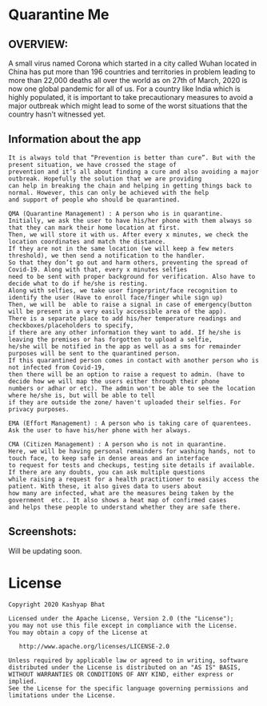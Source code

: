# Quarantine Me

## OVERVIEW:
A small virus named Corona which started in a city called Wuhan located in China has put more than 196 countries and territories in problem leading to more than 22,000 deaths all over the world as on 27th of March, 2020 is now one global pandemic for all of us. For a country like India which is highly populated, it is important to take precautionary measures to avoid a major outbreak which might lead to some of the worst situations that the country hasn’t witnessed yet. 


Information about the app
-----

```
It is always told that “Prevention is better than cure”. But with the present situation, we have crossed the stage of 
prevention and it’s all about finding a cure and also avoiding a major outbreak. Hopefully the solution that we are providing
can help in breaking the chain and helping in getting things back to normal. However, this can only be achieved with the help
and support of people who should be quarantined.

QMA (Quarantine Management) : A person who is in quarantine.
Initially, we ask the user to have his/her phone with them always so that they can mark their home location at first. 
Then, we will store it with us. After every x minutes, we check the location coordinates and match the distance.
If they are not in the same location (we will keep a few meters threshold), we then send a notification to the handler.
So that they don’t go out and harm others, preventing the spread of Covid-19. Along with that, every x minutes selfies
need to be sent with proper background for verification. Also have to decide what to do if he/she is resting. 
Along with selfies, we take user fingerprint/face recognition to identify the user (Have to enroll face/finger while sign up)
Then, we will be  able to raise a signal in case of emergency(button will be present in a very easily accessible area of the app). 
There is a separate place to add his/her temperature readings and checkboxes/placeholders to specify,
if there are any other information they want to add. If he/she is leaving the premises or has forgotten to upload a selfie,
he/she will be notified in the app as well as a sms for remainder purposes will be sent to the quarantined person.
If this quarantined person comes in contact with another person who is not infected from Covid-19, 
then there will be an option to raise a request to admin. (have to decide how we will map the users either through their phone
numbers or adhar or etc). The admin won't be able to see the location where he/she is, but will be able to tell
if they are outside the zone/ haven't uploaded their selfies. For privacy purposes.

EMA (Effort Management) : A person who is taking care of quarentees.
Ask the user to have his/her phone with her always.

CMA (Citizen Management) : A person who is not in quarantine.
Here, we will be having personal remainders for washing hands, not to touch face, to keep safe in dense areas and an interface 
to request for tests and checkups, testing site details if available. If there are any doubts, you can ask multiple questions
while raising a request for a health practitioner to easily access the patient. With these, it also gives data to users about
how many are infected, what are the measures being taken by the government  etc.. It also shows a heat map of confirmed cases 
and helps these people to understand whether they are safe there.

```

## Screenshots:
Will be updating soon.
<!--
<div align="center">
 <img title="Home" src="assets/home.png" height="812" width="375" title>
 <img title="Brightness and other settings" src="assets/brightness.png" height="812" width="375">
 <img title="Landscape" src="assets/landscape_img.png" height="375" width="812">
</div>
-->

License
=======

    Copyright 2020 Kashyap Bhat

    Licensed under the Apache License, Version 2.0 (the "License");
    you may not use this file except in compliance with the License.
    You may obtain a copy of the License at

       http://www.apache.org/licenses/LICENSE-2.0

    Unless required by applicable law or agreed to in writing, software
    distributed under the License is distributed on an "AS IS" BASIS,
    WITHOUT WARRANTIES OR CONDITIONS OF ANY KIND, either express or implied.
    See the License for the specific language governing permissions and
    limitations under the License.

